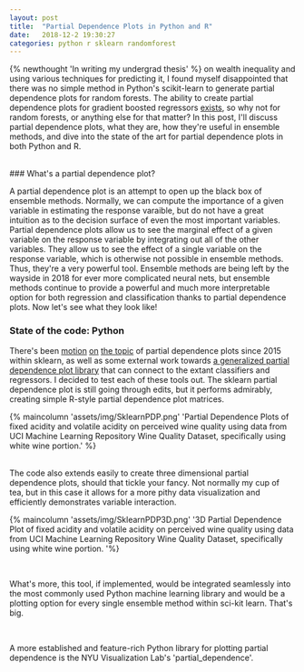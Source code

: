 ```yaml
---
layout: post
title:  "Partial Dependence Plots in Python and R"
date:   2018-12-2 19:30:27
categories: python r sklearn randomforest
---
```


{% newthought 'In writing my undergrad thesis' %} on wealth inequality and using various techniques for predicting it, I found myself disappointed that there was no simple method in Python's scikit-learn to generate partial dependence plots for random forests. The ability to create partial dependence plots for gradient boosted regressors <a href ="https://scikit-learn.org/stable/auto_examples/ensemble/plot_partial_dependence.html">exists</a>, so why not for random forests, or anything else for that matter? In this post, I'll discuss partial dependence plots, what they are, how they're useful in ensemble methods, and dive into the state of the art for partial dependence plots in both Python and R.


<br>
### What's a partial dependence plot?

A partial dependence plot is an attempt to open up the black box of ensemble methods. Normally, we can compute the importance of a given variable in estimating the response varaible, but do not have a great intuition as to the decision surface of even the most important variables. Partial dependence plots allow us to see the marginal effect of a given variable on the response variable by integrating out all of the other variables. They allow us to see the effect of a single variable on the response variable, which is otherwise not possible in ensemble methods. Thus, they're a very powerful tool. Ensemble methods are being left by the wayside in 2018 for ever more complicated neural nets, but ensemble methods continue to provide a powerful and much more interpretable option for both regression and classification thanks to partial dependence plots. Now let's see what they look like!


### State of the code: Python

 There's been <a href = "https://github.com/scikit-learn/scikit-learn/issues/4405">motion</a> <a href = "https://github.com/scikit-learn/scikit-learn/pull/5653">on</a> <a href = "https://github.com/scikit-learn/scikit-learn/pull/12599">the topic</a> of partial dependence plots since 2015 within sklearn, as well as some external work towards <a href = "https://github.com/nyuvis/partial_dependence">a generalized partial dependence plot library</a> that can connect to the extant classifiers and regressors. I decided to test each of these tools out. The sklearn partial dependence plot is still going through edits, but it performs admirably, creating simple R-style partial dependence plot matrices.


{% maincolumn 'assets/img/SklearnPDP.png' 'Partial Dependence Plots of fixed acidity and volatile acidity on perceived wine quality using data from UCI Machine Learning Repository Wine Quality Dataset, specifically using white wine portion.'    %}


<br>
The code also extends easily to create three dimensional partial dependence plots, should that tickle your fancy. Not normally my cup of tea, but in this case it allows for a more pithy data visualization and efficiently demonstrates variable interaction. 

{% maincolumn 'assets/img/SklearnPDP3D.png' '3D Partial Dependence Plot of fixed acidity and volatile acidity on perceived wine quality using data from UCI Machine Learning Repository Wine Quality Dataset,
specifically using white wine portion. '%}

<br>

What's more, this tool, if implemented, would be integrated seamlessly into the most commonly used Python machine learning library and would be a plotting option for every single ensemble method within sci-kit learn. That's big. 

<br> 

A more established and feature-rich Python library for plotting partial dependence is the NYU Visualization Lab's 'partial_dependence'. 